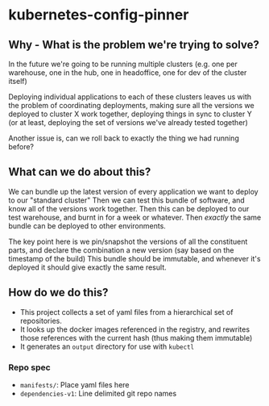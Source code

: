 # kubernetes-config-pinner

## Why - What is the problem we're trying to solve?

In the future we're going to be running multiple clusters
(e.g. one per warehouse, one in the hub, one in headoffice, one for dev of the cluster itself)

Deploying individual applications to each of these clusters leaves us with the problem
of coordinating deployments, making sure all the versions we deployed to cluster X work together,
deploying things in sync to cluster Y (or at least, deploying the set of versions we've already tested together)


Another issue is, can we roll back to exactly the thing we had running before?

## What can we do about this?

We can bundle up the latest version of every application we want to deploy to our "standard cluster"
Then we can test this bundle of software, and know all of the versions work together.
Then this can be deployed to our test warehouse, and burnt in for a week or whatever.
Then *exactly* the same bundle can be deployed to other environments.

The key point here is we pin/snapshot the versions of all the constituent parts, and
declare the combination a new version (say based on the timestamp of the build)
This bundle should be immutable, and whenever it's deployed it should give exactly the same result.


## How do we do this?

* This project collects a set of yaml files from a hierarchical set of repositories.
* It looks up the docker images referenced in the registry, and rewrites those references
with the current hash (thus making them immutable)
* It generates an `output` directory for use with `kubectl`

### Repo spec
* `manifests/`: Place yaml files here
* `dependencies-v1`: Line delimited git repo names
